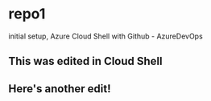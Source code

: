 # repo1
initial setup, Azure Cloud Shell with Github - AzureDevOps
## This was edited in Cloud Shell
## Here's another edit! 